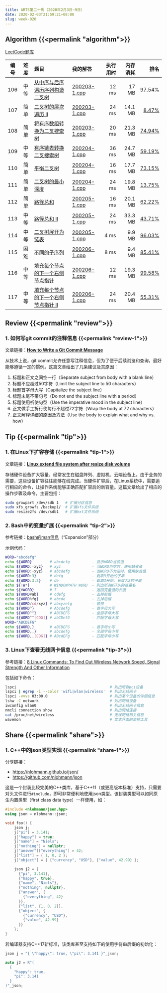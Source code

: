 ```yaml
---
title: ARTS第二十周（2020年2月3日~9日）
date: 2020-02-03T21:59:21+08:00
slug: week-020
---
```


## Algorithm {{<permalink "algorithm">}}

[LeetCode题库](https://leetcode-cn.com/problemset/all/)

| 编号 | 难度 | 题目 | 我的解答 | 执行用时 | 内存消耗 | 排名 |
|:----:|:----:|:-----|:---------|---------:|---------:|-----:|
| 106 | 中等 | [从中序与后序遍历序列构造二叉树](https://leetcode-cn.com/problems/construct-binary-tree-from-inorder-and-postorder-traversal/) | [200203-1.cpp](https://github.com/yanlinlin82/leetcode/blob/master/00106_construct-binary-tree-from-inorder-and-postorder-traversal/200203-1.cpp) | 12 ms | 17 MB | [97.54%](https://leetcode-cn.com/submissions/detail/45568376/) |
| 107 | 简单 | [二叉树的层次遍历 II](https://leetcode-cn.com/problems/binary-tree-level-order-traversal-ii/) | [200203-1.cpp](https://github.com/yanlinlin82/leetcode/blob/master/00107_binary-tree-level-order-traversal-ii/200203-1.cpp) | 24 ms | 14.1 MB | [8.47%](https://leetcode-cn.com/submissions/detail/45570357/) |
| 108 | 简单 | [将有序数组转换为二叉搜索树](https://leetcode-cn.com/problems/convert-sorted-array-to-binary-search-tree/) | [200203-1.cpp](https://github.com/yanlinlin82/leetcode/blob/master/00108_convert-sorted-array-to-binary-search-tree/200203-1.cpp) | 20 ms | 21.3 MB | [74.94%](https://leetcode-cn.com/submissions/detail/45572622/) |
| 109 | 中等 | [有序链表转换二叉搜索树](https://leetcode-cn.com/problems/convert-sorted-list-to-binary-search-tree/) | [200204-1.cpp](https://github.com/yanlinlin82/leetcode/blob/master/00109_convert-sorted-list-to-binary-search-tree/200204-1.cpp) | 36 ms | 24.7 MB | [59.19%](https://leetcode-cn.com/submissions/detail/45705211/) |
| 110 | 简单 | [平衡二叉树](https://leetcode-cn.com/problems/balanced-binary-tree/) | [200204-1.cpp](https://github.com/yanlinlin82/leetcode/blob/master/00110_balanced-binary-tree/200204-1.cpp) | 16 ms | 17.7 MB | [73.15%](https://leetcode-cn.com/submissions/detail/45707306/) |
| 111 | 简单 | [二叉树的最小深度](https://leetcode-cn.com/problems/minimum-depth-of-binary-tree/) | [200204-1.cpp](https://github.com/yanlinlin82/leetcode/blob/master/00111_minimum-depth-of-binary-tree/200204-1.cpp) | 24 ms | 19.8 MB | [13.75%](https://leetcode-cn.com/submissions/detail/45709126/) |
| 112 | 简单 | [路径总和](https://leetcode-cn.com/problems/path-sum/) | [200205-1.cpp](https://github.com/yanlinlin82/leetcode/blob/master/00112_path-sum/200205-1.cpp) | 16 ms | 20.1 MB | [62.22%](https://leetcode-cn.com/submissions/detail/45759151/) |
| 113 | 中等 | [路径总和 II](https://leetcode-cn.com/problems/path-sum-ii/) | [200205-1.cpp](https://github.com/yanlinlin82/leetcode/blob/master/00113_path-sum-ii/200205-1.cpp) | 24 ms | 33.3 MB | [43.71%](https://leetcode-cn.com/submissions/detail/45759466/) |
| 114 | 中等 | [二叉树展开为链表](https://leetcode-cn.com/problems/flatten-binary-tree-to-linked-list/) | [200205-1.cpp](https://github.com/yanlinlin82/leetcode/blob/master/00114_flatten-binary-tree-to-linked-list/200205-1.cpp) | 4 ms | 9.9 MB | [96.03%](https://leetcode-cn.com/submissions/detail/45759661/) |
| 115 | 困难 | [不同的子序列](https://leetcode-cn.com/problems/distinct-subsequences/) | [200206-1.cpp](https://github.com/yanlinlin82/leetcode/blob/master/00115_distinct-subsequences/200206-1.cpp) | 8 ms | 9.4 MB | [85.41%](https://leetcode-cn.com/submissions/detail/45908211/) |
| 116 | 中等 | [填充每个节点的下一个右侧节点指针](https://leetcode-cn.com/problems/populating-next-right-pointers-in-each-node/) | [200206-1.cpp](https://github.com/yanlinlin82/leetcode/blob/master/00116_populating-next-right-pointers-in-each-node/200206-1.cpp) | 12 ms | 19.3 MB | [99.58%](https://leetcode-cn.com/submissions/detail/45910813/) |
| 117 | 中等 | [填充每个节点的下一个右侧节点指针 II](https://leetcode-cn.com/problems/populating-next-right-pointers-in-each-node-ii/) | [200206-1.cpp](https://github.com/yanlinlin82/leetcode/blob/master/00117_populating-next-right-pointers-in-each-node-ii/200206-1.cpp) | 24 ms | 20.4 MB | [55.31%](https://leetcode-cn.com/submissions/detail/45911091/) |

## Review {{<permalink "review">}}

### 1. 如何写git commit的注释信息 {{<permalink "review-1">}}

文章链接：**[How to Write a Git Commit Message](https://chris.beams.io/posts/git-commit/)**

从技术上说，git commit允许任意写注释信息，但为了便于后续浏览和查询，最好能够遵循一定的惯例。这篇文章给出了几条建议及其原因：

1. 标题和正文之间空一行（Separate subject from body with a blank line）
2. 标题不应超过50字符（Limit the subject line to 50 characters）
3. 标题首字母大写（Capitalize the subject line）
4. 标题末尾不带句号（Do not end the subject line with a period）
5. 标题使用祈使句型（Use the imperative mood in the subject line）
6. 正文做手工折行使每行不超过72字符（Wrap the body at 72 characters）
7. 正文解释详细的原因及方法（Use the body to explain what and why vs. how）

## Tip {{<permalink "tip">}}

### 1. 在Linux下扩容存储 {{<permalink "tip-1">}}

文章链接：**[Linux extend file system after resize disk volume](https://www.cyberciti.biz/faq/linux-extend-file-system-after-resize-disk-volume/)**

存储硬件设备扩大容量，经常发生在磁盘阵列、虚拟机、云端设备上。由于业务的需要，这些设备扩容往往能够在线完成。当硬件扩容后，在Linux系统中，需要运行相应的命令，让操作系统能够正确匹配扩容后的新容量。这篇文章给出了相应的操作步骤及命令，主要包括：

```sh
sudo growpart /dev/sdb 1   # 扩展分区信息
sudo xfs_growfs /backup1/  # 扩展xfs文件系统
sudo resize2fs /dev/sdb1   # 扩展ext文件系统
```

### 2. Bash中的变量扩展 {{<permalink "tip-2">}}

参考链接：[bash的man信息](https://linux.die.net/man/1/bash)（“Expansion”部分）

示例代码：

```sh
WORD="abcdefg"
echo ${WORD}        # abcdefg          - 显示WORD当前值
echo ${WORD:-xyz}   # xyz              - 当WORD为空时，使用缺省值
echo ${WORD:+xyz}   # abcdefg          - 当WORD不为空时，使用缺省值
echo ${WORD:3}      # defg             - 截取3开始的子串
echo ${WORD:3:2}    # de               - 截取3开始、长度为2的子串
echo ${!W*}         # WINDOWPATH WORD  - 列出所有W开头的变量名
echo ${#WORD}       # 7                - 返回变量值的长度
echo ${WORD#ab}     # cdefg            - 去掉前缀
echo ${WORD%fg}     # abcde            - 去掉后缀
echo ${WORD/cd/xyz} # abxyzefg         - 替换
echo ${WORD^}       # Abcdefg          - 首字母大写
echo ${WORD^^}      # ABCDEFG          - 全部字母大写
echo ${WORD^^[CDG]} # abCDefG          - 匹配字母大写
WORD="ABCDEFG"
echo ${WORD,}       # aBCDEFG          - 首字母小写
echo ${WORD,,}      # abcdefg          - 全部字母小写
echo ${WORD,,[CDG]} # ABcdEFg          - 匹配字母小写
```

### 3. Linux下查看无线网卡信息 {{<permalink "tip-3">}}

参考链接：[8 Linux Commands: To Find Out Wireless Network Speed, Signal Strength And Other Information](https://www.cyberciti.biz/tips/linux-find-out-wireless-network-speed-signal-strength.html)

包括如下命令：

```sh
lspci                                          # 列出所有pci设备
lspci | egrep -i --color 'wifi|wlan|wireless'  # 列出无线网卡
lspci -vvvs 03:00.0                            # 列出某个设备的详细信息
lshw -C network                                # 列出网络设备
iwconfig wlan0                                 # 列出无线网卡信息
nmcli connection show                          # 列出网络连接
cat /proc/net/wireless                         # 无线网络相关信息
wavemon                                        # 文本界面的监控工具
```

## Share {{<permalink "share">}}

### 1. C++中的json类型实现 {{<permalink "share-1">}}

分享链接：

* <https://nlohmann.github.io/json/>
* <https://github.com/nlohmann/json>

这是一个封装比较完美的C++类库，基于C++11（或更高版本标准）支持，只需要对头文件进行`#include`，即可非常便利地使用json类型。该封装类型可以如同原生内置类型（first class data type）一样使用，如：

```cpp
#include <nlohmann/json.hpp>
using json = nlohmann::json;

void foo() {
    json j;
    j["pi"] = 3.141;
    j["happy"] = true;
    j["name"] = "Niels";
    j["nothing"] = nullptr;
    j["answer"]["everything"] = 42;
    j["list"] = { 1, 0, 2 };
    j["object"] = { {"currency", "USD"}, {"value", 42.99} };

    json j2 = {
      {"pi", 3.141},
      {"happy", true},
      {"name", "Niels"},
      {"nothing", nullptr},
      {"answer", {
        {"everything", 42}
      }},
      {"list", {1, 0, 2}},
      {"object", {
        {"currency", "USD"},
        {"value", 42.99}
      }}
    };
}
```

若编译器支持C++17新标准，该类库甚至支持如下的使用字符串后缀的初始化：

```cpp
json j = "{ \"happy\": true, \"pi\": 3.141 }"_json;

auto j2 = R"(
  {
    "happy": true,
    "pi": 3.141
  }
)"_json;
```
